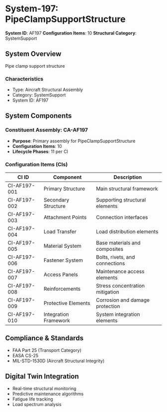 # System-197: PipeClampSupportStructure

**System ID**: AF197
**Configuration Items**: 10
**Structural Category**: SystemSupport

## System Overview

Pipe clamp support structure

### Characteristics
- Type: Aircraft Structural Assembly
- Category: SystemSupport
- System ID: AF197

## System Components

### Constituent Assembly: CA-AF197
- **Purpose**: Primary assembly for PipeClampSupportStructure
- **Configuration Items**: 10
- **Lifecycle Phases**: 11 per CI

### Configuration Items (CIs)

| CI ID | Component | Description |
|-------|-----------|-------------|
| CI-AF197-001 | Primary Structure | Main structural framework |
| CI-AF197-002 | Secondary Structure | Supporting structural elements |
| CI-AF197-003 | Attachment Points | Connection interfaces |
| CI-AF197-004 | Load Transfer | Load distribution elements |
| CI-AF197-005 | Material System | Base materials and composites |
| CI-AF197-006 | Fastener System | Bolts, rivets, and connections |
| CI-AF197-007 | Access Panels | Maintenance access elements |
| CI-AF197-008 | Reinforcements | Stress concentration mitigation |
| CI-AF197-009 | Protective Elements | Corrosion and damage protection |
| CI-AF197-010 | Integration Framework | System integration elements |

## Compliance & Standards
- FAA Part 25 (Transport Category)
- EASA CS-25
- MIL-STD-1530D (Aircraft Structural Integrity)

## Digital Twin Integration
- Real-time structural monitoring
- Predictive maintenance algorithms
- Fatigue life tracking
- Load spectrum analysis
